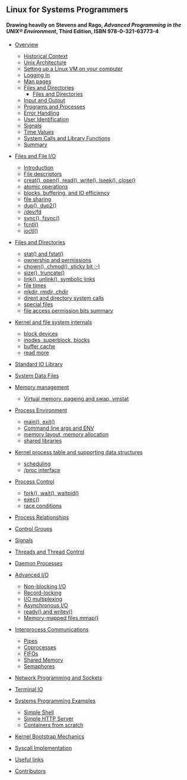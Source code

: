 ## Linux for Systems Programmers
####  Drawing heavily on Stevens and Rago, *Advanced Programming in the UNIX® Environment*, Third Edition, ISBN 978-0-321-63773-4 

* [Overview](Overview/README.md)
    * [Historical Context](Overview/history.md)
    * [Unix Architecture](Overview/arch.md)
    * [Setting up a Linux VM on your computer]()
    * [Logging In](Overview/login.md)
    * [Man pages]()
    * [Files and Directories](Overview/files-and-directories.md)
        * [Files and Directories](Overview/files-and-directories.md)
    * [Input and Output](Overview/input-output.md)
    * [Programs and Processes](Overview/programs-processes.md)
    * [Error Handling](Overview/error-handling.md)
    * [User Identification](Overview/user-identification.md)
    * [Signals](Overview/signals.md)
    * [Time Values](Overview/time-values.md)
    * [System Calls and Library Functions](Overview/syscalls-library.md)
    * [Summary](Overview/summary.md)
* [Files and File I/O](Files/README.md)
    * [Introduction](Files/introduction.md)
    * [File descriptors](Files/file-descriptors.md)
    * [creat(), open(), read(), write(), lseek(), close()](Files/file-system-calls.md)
    * [atomic operations](Files/file-system-calls.md)
    * [blocks, buffering, and IO efficiency](Files/file-system-calls.md)
    * [file sharing](Files/file-system-calls.md)
    * [dup(), dup2()](Files/file-system-calls.md)
    * [/dev/fd]()
    * [sync(), fsync()](Files/file-system-calls.md)
    * [fcntl()](Files/file-system-calls.md)
    * [ioctl()](Files/file-system-calls.md)
* [Files and Directories]()
    * [stat() and fstat()](Files/file-system-calls.md)
    * [ownership and permissions](Files/file-system-calls.md)
    * [chown(), chmod(), sticky bit :-)](Files/file-system-calls.md)
    * [size(), truncate()](Files/file-system-calls.md)
    * [link(), unlink(), symbolic links](Files/file-system-calls.md)
    * [file times](Files/file-system-calls.md)
    * [mkdir, rmdir, chdir](Files/file-system-calls.md)
    * [dirent and directory system calls](Files/file-system-calls.md)
    * [special files](Files/file-system-calls.md)
    * [file access permission bits summary](Files/file-system-calls.md)
* [Kernel and file system internals]()
    * [block devices]()
    * [inodes, superblock, blocks]()
    * [buffer cache]()
    * [read more](Files/notes.md)
    
* [Standard IO Library]()
* [System Data Files]()
* [Memory management]()
    * [Virtual memory, pageing and swap, vmstat]()
* [Process Environment]()
    * [main(), exit()]()
    * [Command line args and ENV]()
    * [memory layout, memory allocation]()
    * [shared libraries]()
* [Kernel process table and supporting data structures]()
    * [scheduling]()
    * [/proc interface]()
* [Process Control]()
    * [fork(), wait(), waitpid()]()
    * [exec()]()
    * [race conditions]()
* [Process Relationships]()
* [Control Groups]()
* [Signals]()
* [Threads and Thread Control]()
* [Daemon Processes]()
* [Advanced I/O]()
    * [Non-blocking I/O]()
    * [Record-locking]()
    * [I/O multiplexing]()
    * [Asynchronous I/O]()
    * [readv() and writev()]()
    * [Memory-mapped files mmap()]()
* [Interprocess Communications]()
    * [Pipes]()
    * [Coprocesses]()
    * [FIFOs]()
    * [Shared Memory]()
    * [Semaphores]()
* [Network Programming and Sockets]()

* [Terminal IO]()
* [Systems Programming Examples]()
    * [Simple Shell]()
    * [Simple HTTP Server]()
    * [Containers from scratch]()


* [Kernel Bootstrap Mechanics]()
* [Syscall Implementation]()

* [Useful links](LINKS.md)
* [Contributors](contributors.md)
